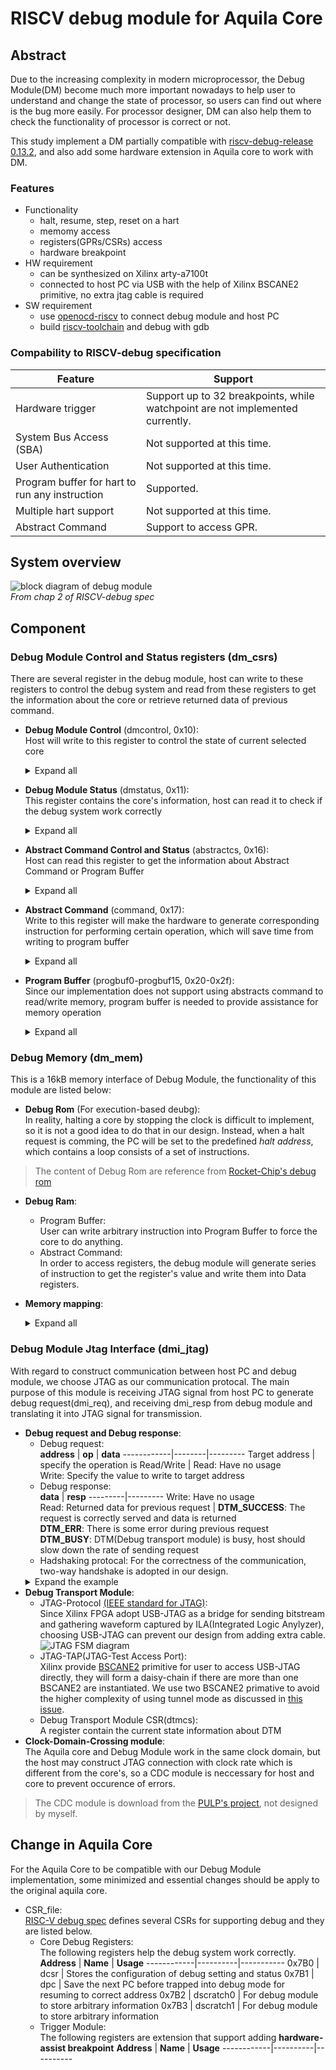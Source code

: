 # RISCV debug module for Aquila Core
## Abstract
Due to the increasing complexity in modern microprocessor, the Debug Module(DM) become much more important nowadays to help user to understand and change the state of processor, so users can find out where is the bug more easily. For processor designer, DM can also help them to check the functionality of processor is correct or not. 

This study implement a DM partially compatible with [riscv-debug-release 0.13.2](https://riscv.org/wp-content/uploads/2019/03/riscv-debug-release.pdf), and also add some hardware extension in Aquila core to work with DM.
### Features
- Functionality
	- halt, resume, step, reset on a hart
	- memomy access 
	- registers(GPRs/CSRs) access
	- hardware breakpoint
- HW requirement 
    - can be synthesized on Xilinx arty-a7100t
    - connected to host PC via USB with the help of Xilinx BSCANE2 primitive, no extra jtag cable is required
- SW requirement
    - use [openocd-riscv](https://github.com/riscv-collab/riscv-openocd) to connect debug module and host PC
    - build [riscv-toolchain](https://github.com/riscv-collab/riscv-gnu-toolchain/tree/master) and debug with gdb

### Compability to RISCV-debug specification
**Feature**                            | **Support**
-------------------------------------- | --------------------------------------------------------------------------------------
Hardware trigger        | Support up to 32 breakpoints, while watchpoint are not implemented currently.
System Bus Access (SBA)  | Not supported at this time.
User Authentication | Not supported at this time.
Program buffer for hart to run any instruction | Supported.
Multiple hart support | Not supported at this time.
Abstract Command | Support to access GPR.

## System overview
![block diagram of debug module](./doc/Block_diagram.png)
<br>
*From chap 2 of RISCV-debug spec*

## Component

### Debug Module Control and Status registers (dm_csrs)

There are several register in the debug module, host can write to these registers to control the debug system and read from these registers to get the information about the core or retrieve returned data of previous command.

- **Debug Module Control** (dmcontrol, 0x10): <br> Host will write to this register to control the state of current selected core<details><summary>Expand all</summary>
    
    **Field** | **Access** | **Usage**
    ----------|------------|----------
    haltreq | W | Write to this field to halt the core
    resumereq | W | Write to this field to resume a halted core
    ndmreset | W/R | Write to this field to reset the system except for the debug module
    dmactive | W/R | Write 1 to this field to indicate the debug module is activated
</details>

- **Debug Module Status** (dmstatus, 0x11):<br>This register contains the core's information, host can read it to check if the debug system work correctly<details><summary>Expand all</summary>

    **Field** | **Access** | **Usage** 
    ----------|------------|-----------
    all/anyhavereset | R | Read from this field to check if the core reset correctly
    all/anyresumeack | R | Read from this field to check if the last resume request have been acked by the debug module
    all/anyrunning | R | Read from this field to check if the core are running(not in debug mode)
    all/anyhalted | R | Read from this field to check if the core are in debug mode
</details>

- **Abstract Command Control and Status** (abstractcs, 0x16):<br>Host can read this register to get the information about Abstract Command or Program Buffer<details><summary>Expand all</summary>

    **Field** | **Access** | **Usage** 
    ----------|------------|-----------
    progbufsize | R | The size of program buffef, which is 8 in our implementation
    busy | R | This bit will be set when the anstract command is running on the core
    cmderr | R/W1C | 0 (None): no error<br>1 (busy): debug module is executing abstract command<br>2 (not support): the given abstract command is not supported<br>4 (halt/resume): the command can't be executed due to the incorrect state of the core
    datacount | R | The size of data register, which is 2 in our implementation
</details>

- **Abstract Command** (command, 0x17):<br>Write to this register will make the hardware to generate corresponding instruction for performing certain operation, which will save time from writing to program buffer<details><summary>Expand all</summary>

    **Field** | **Access** | **Usage**
    ----------|------------|-----------
    cmdtype | W | 1. Access Register: Read/Write to CSR or GPR<br>2.Quick Access: Not implemented
    control | W | Specify the operation on choosen register
</details>

- **Program Buffer** (progbuf0-progbuf15, 0x20-0x2f):<br>Since our implementation does not support using abstracts command to read/write memory, program buffer is needed to provide assistance for memory operation<details><summary>Expand all</summary>

    **Field** | **Access** | **Usage**
    ----------|------------|-----------
    data | W | Write instructions to these registers to make the core to run any instructions
</details>

### Debug Memory (dm_mem)

This is a 16kB memory interface of Debug Module, the functionality of this module are listed below:
- **Debug Rom** (For execution-based deubg):<br>In reality, halting a core by stopping the clock is difficult to implement, so it is not a good idea to do that in our design. Instead, when a halt request is comming, the PC will be set to the predefined *halt address*, which contains a loop consists of a set of instructions. 
> The content of Debug Rom are reference from [Rocket-Chip's debug rom](https://github.com/chipsalliance/rocket-chip/blob/master/scripts/debug_rom/debug_rom_nonzero.S)
- **Debug Ram**:
    - Program Buffer:<br>User can write arbitrary instruction into Program Buffer to force the core to do anything.
    - Abstract Command:<br>In order to access registers, the debug module will generate series of instruction to get the register's value and write them into Data registers.
- **Memory mapping**:<details><summary>Expand all</summary>

    **Address** | **Description** 
    ------------|-----------------
    0x000-0x0ff | unused
    0x100 | **Halted**, core will write to this address to comfirm it is halted
    0x108 | **Going**, core will write to this address to comfirm it is executing some command
    0x110 | **Resuming**, core will write to this address to comfirm it is resuming
    0x330 | **whereto**, core will jump to this address whenever the abstract command or program buffer are set correctly, and the instruction at this address will decide where to jump to(Abstract Command or Program Buffer)
    0x338-0x35f | **Abstract Command**
    0x360-0x37f | **Program Buffer**
    0x380-0x388 | **Data**, host can read returned data from this address
    0x800-0x1000 | **Debug Rom**, as described as above
    0x800 | **Halt Address**, core will jump to here when it is requested to halt
    0x808 | **Resume Address**, core will jumpt to here when it is requedted to resume

</details>

### Debug Module Jtag Interface (dmi_jtag)
With regard to construct communication between host PC and debug module, we choose JTAG as our communication protocal. The main purpose of this module is receiving JTAG signal from host PC to generate debug request(dmi_req), and receiving dmi_resp from debug module and translating it into JTAG signal for transmission.

- **Debug request and Debug response**:
    - Debug request:<br>
        **address** | **op** | **data** 
        ------------|--------|---------
        Target address | specify the operation is Read/Write | Read: Have no usage<br> Write: Specify the value to write to target address
    - Debug response:<br>
        **data** | **resp** 
        ---------|---------
        Write: Have no usage<br>Read: Returned data for previous request | **DTM_SUCCESS**: The request is correctly served and data is returned<br>**DTM_ERR**: There is some error during previous request<br>**DTM_BUSY**: DTM(Debug transport module) is busy, host should slow down the rate of sending request
    - Hadshaking protocal:
        For the correctness of the communication, two-way handshake is adopted in our design.
    <details><summary>Expand the example</summary>
    <IMG src = "./doc/dmi_protocol.png"><br>
    this fiqure is download from <a href = https://github.com/pulp-platform/riscv-dbg/tree/master/doc>pulp-debug-system</a>
    </details>
- **Debug Transport Module**:
    - JTAG-Protocol [(IEEE standard for JTAG)](https://ieeexplore.ieee.org/stamp/stamp.jsp?tp=&arnumber=6515989):<br>
      Since Xilinx FPGA adopt USB-JTAG as a bridge for sending bitstream and gathering waveform captured by ILA(Integrated Logic Anylyzer), choosing USB-JTAG can prevent our design from adding extra cable.
      ![JTAG FSM diagram](./doc/JTAG-TAP-Controller.png)
    - JTAG-TAP(JTAG-Test Access Port):<br>
      Xilinx provide [BSCANE2](https://docs.amd.com/r/2021.1-English/ug953-vivado-7series-libraries/BSCANE2) primitive for user to access USB-JTAG directly, they will form a daisy-chain if there are more than one BSCANE2 are instantiated. We use two BSCANE2 primative to avoid the higher complexity of using tunnel mode as discussed in [this issue](https://github.com/openhwgroup/core-v-mcu/issues/117#issuecomment-826280883).
    - Debug Transport Module CSR(dtmcs):<br>
      A register contain the current state information about DTM 
- **Clock-Domain-Crossing module**:<br>
    The Aquila core and Debug Module work in the same clock domain, but the host may construct JTAG connection with clock rate which is different from the core's, so a CDC module is neccessary for host and core to prevent occurence of errors.
> The CDC module is download from the [PULP's project](https://github.com/pulp-platform/riscv-dbg/blob/master/src/dmi_cdc.sv), not designed by myself.

## Change in Aquila Core
For the Aquila Core to be compatible with our Debug Module implementation, some minimized and essential changes should be apply to the original aquila core.
- CSR_file:<br>
[RISC-V debug spec](chrome-extension://efaidnbmnnnibpcajpcglclefindmkaj/https://riscv.org/wp-content/uploads/2019/03/riscv-debug-release.pdf) defines several CSRs for supporting debug and they are listed below.
    - Core Debug Registers:<br>
        The following registers help the debug system work correctly.
        **Address** | **Name** | **Usage** 
        ------------|----------|-----------
        0x7B0 | dcsr | Stores the configuration of debug setting and status
        0x7B1 | dpc | Save the next PC before trapped into debug mode for resuming to correct address
        0x7B2 | dscratch0 | For debug module to store arbitrary information
        0x7B3 | dscratch1 | For debug module to store arbitrary information
    - Trigger Module:<br>
        The following registers are extension that support adding **hardware-assist breakpoint**
        **Address** | **Name** | **Usage**
        ------------|----------|----------

        
